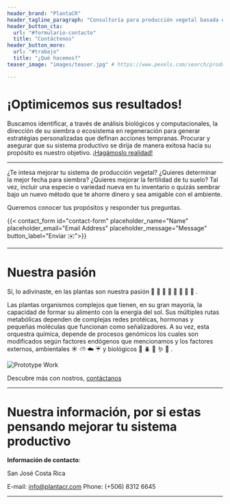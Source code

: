 ```yaml
---
header_brand: "PlantaCR"
header_tagline_paragraph: "Consultoría para producción vegetal basada en fisiología y biología molecular para detección temprana de eventos clave en el desarrollo de las plantas que definen la ruta de la producción hacia una cosecha óptima."
header_button_cta:
  url: "#formulario-contacto"
  title: "Contáctenos"
header_button_more:
  url: "#trabajo"
  title: "¿Qué hacemos?"
teaser_image: "images/teaser.jpg" # https://www.pexels.com/search/product%20testing/

---
```


# ¡Optimicemos sus resultados!

Buscamos identificar, a través de análisis biológicos y computacionales, la dirección de su siembra o ecosistema en regeneración para generar estratégias personalizadas que definan acciones tempranas. Procurar y asegurar que su sistema productivo se dirija de manera exitosa hacia su propósito es nuestro objetivo. [¡Hagámoslo realidad!](#formulario-contacto)

---

¿Te intesa mejorar tu sistema de producción vegetal? ¿Quieres determinar la mejor fecha para siembra? ¿Quieres mejorar la fertilidad de tu suelo? Tal vez, incluir una especie o variedad nueva en tu inventario o quizás sembrar bajo un nuevo método que te ahorre dinero y sea amigable con el ambiente.

Queremos conocer tus propósitos y responder tus preguntas.

{{< contact_form id="contact-form" placeholder_name="Name" placeholder_email="Email Address" placeholder_message="Message" button_label="Enviar ✉️">}}

---

# Nuestra pasión

Sí, lo adivinaste, en <PlantaCR> las plantas son nuestra pasión :seedling: :herb: :deciduous_tree: :cherry_blossom: :tomato: :lemon: :corn: :watermelon: .

Las plantas organismos complejos que tienen, en su gran mayoría, la capacidad de formar su alimento con la energía del sol. Sus múltiples rutas metabólicas dependen de complejas redes protéicas, hormonas y pequeñas moléculas que funcionan como señalizadores. A su vez, esta orquestra química, depende de procesos genómicos los cuales son modificados según factores endógenos que mencionamos y los factores externos, ambientales :sunny: :partly_sunny: :cloud: :umbrella: y biológicos :bug: :beetle: :ant: :worm: :microbe: .


![Prototype Work](images/prototype.jpg) <!-- https://www.pexels.com/search/product%20testing/ -->

Descubre más con nostros, [contáctanos](#formulario-contacto)

---

# Nuestra información, por si estas pensando mejorar tu sistema productivo

**Información de contacto**:

San José
Costa Rica

E-mail: info@plantacr.com
Phone: (+506) 8312 6645

---

<!--# Stay in touch

Let's stay in touch. Sign up for our newsletter. Do not worry, we will not bother you with boring details. Expect nice & tight updates about once or twice every 3 months.

{{< newsletter_sign_up id="newsletter-sign-up-form" placeholder_email="Your Email" button_label="Sign up">}}-->
